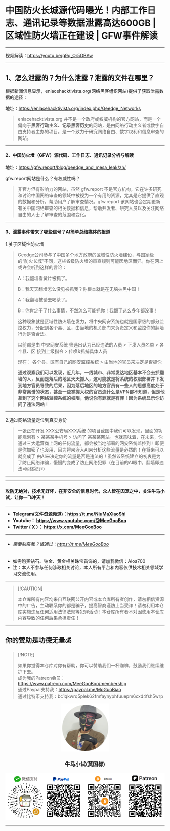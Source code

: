 # 中国防火长城源代码曝光！内部工作日志、通讯记录等数据泄露高达600GB | 区域性防火墙正在建设 | GFW事件解读

****

视频解读：https://youtu.be/g9q_Or5OBAw

****

## 1、怎么泄露的？为什么泄露？泄露的文件在哪里？

根据新闻信息显示，enlacehacktivista.org(网络黑客组织网站)提供了获取泄露数据的途径：

地址：https://enlacehacktivista.org/index.php/Geedge_Networks

> enlacehacktivista.org 并不是一个政府或权威机构的官方网站，而是一个偏向于**黑客行动主义、记录黑客历史**的网站，是由网络行动主义者或数字自由支持者主办的项目。是一个致力于研究网络自由、数字权利和信息审查的网站。

****

#### 2、中国防火墙（GFW）源代码、工作日志、通讯记录分析与解读

地址：https://gfw.report/blog/geedge_and_mesa_leak/zh/

gfw.report网站是什么？有权威性吗？

> 非官方但有影响力的网站，虽然 gfw.report 不是官方机构，它在许多研究和讨论中国网络审查的领域中被视为一个有用的资源，尤其是它提供了直观的数据和分析，帮助用户了解审查情况。gfw.report 该网站也会定期更新有关中国网络审查的相关数据和信息，帮助开发者、研究人员以及关注网络自由的人士了解审查的范围和变化。 

****

#### 3、泄露事件带来了哪些信号？AI简单总结媒体的报道

1.关于区域性防火墙

> Geedge公司参与了中国多个地方政府的区域性防火墙建设，与国家级的“防火长城”不同，这些省级防火墙的审查规则可能因地区而异。你在网上或许会听到这样的言论：
>
> A：我翻墙看黄片被抓了。
>
> B：我天天翻墙怎么没见被抓我？你根本就是在无脑抹黑中国！
>
> A：我翻墙被请去喝茶了。
>
> B：你肯定干了什么事情，不然怎么可能抓你！我翻了这么多年都没事！
>
> 这种现象就是区域性防火墙在发力，将中央网安系统也就是国家级的部分监控权力，分配到各个县、区，由当地的机关部门来负责定义和监控你的翻墙行为是否合法。
>
> 以前都是由 中央网安系统 筛选出认为已经违法的人员 > 下发人员名单 >  各个县、区 接到上级指令  > 传唤&抓捕具体人员
>
> 现在： 各个县、区有自己的网安监控系统 > 由当地的官员来决定是否抓你
>
> **通过观察我们可以发现，近几年，一线城市、非常发达地区基本不会去抓翻墙的人，反而是落后的地区天天抓人，这可能就是将系统的权限部署并下发到地方官员导致的后果，因为落后地区的地方官员有一些人的思想高度处于非常离谱的状态，甚至一些掌握大权的官员连什么是VPN都不知道，但是他拿到了这个网络监控系统的权限，他说你有罪就是有罪！因为系统显示你访问了违法网站！**

****

2.通过网络流量定位到真实身份

> 一张正在开发 XXX公安局XXX系统 的项目截图中我们可以发现，里面的功能规划有 > 某某某手机号 > 访问了 某某某网站。也就意味着，在未来，你通过三大运营商上网的任何流量，都会被当地部署的网安系统监控到！即便是你加密了也没用，因为将来嵌入AI来分析这些流量是必然的！在将来可以就变成了 由AI来决定你的流量是否是违法的！虽然该系统建立的初衷是为了防止网络诈骗，慢慢的变成了防止网络犯罪（在目前的AI眼中，翻墙即违法=网络犯罪）



****

****

#### 攻防无绝对，技术无好坏，在非安全的信息时代，众人皆在囚笼之中，关注牛马小试，让你一飞冲天！

****

- **Telegram(文件资源频道)：https://t.me/NiuMaXiaoShi**
- **Youtube：  https://www.youtube.com/@MeeGooBoo**
- **Twitter ( X ）：  https://x.com/MeeGooBoo**

****

- ###### 需要联系我？请通过：https://t.me/MeeGooBoo
- 如需购买钻石、铂金、黄金相关珠宝首饰的，请加我微信：Aioa700
- 注：本人不参与任何涉政相关讨论，本人所有平台和内容仅供技术相关领域学习交流使用。

****

>  [!CAUTION]
>
> 本仓库所有内容均来自互联网公开内容或本仓库所有者创作，请勿相信资源中的广告，主动联系你的都是骗子，提高智商谨防上当受诈！请勿利用本仓库实施违反任何适用法律法规等犯罪活动！本仓库所有者不对因使用本仓库内容导致的任何后果承担责任！

****

## 你的赞助是功德无量💰

>  [!NOTE]
>
> 如果你觉得本仓库对你有帮助，你可以赞助我们一杯咖啡，鼓励我们继续维护下去。<br>
> 成为我的Patreon会员：https://www.patreon.com/MeeGooBoo/membership<br>
> 通过Paypal支持我：https://paypal.me/MoGuoBiao<br>
> 通过比特币支持我：bc1qkwrq5plek62fmfaynyphfuuepm6cxd4fsh5wrp



<p align="center" >
    <img src="https://raw.githubusercontent.com/MeeGooBoo/2025/refs/heads/main/static/imgs/logo.png" width="150">
    <h3 align="center">牛马小试(莫国标)</h3>
    <p align="center">
        <img src="https://raw.githubusercontent.com/MeeGooBoo/2025/refs/heads/main/static/imgs/pays.png">
    </p>
</p>


****

